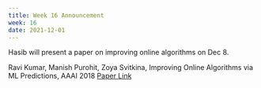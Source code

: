 ```yaml
---
title: Week 16 Announcement
week: 16
date: 2021-12-01
---
```


Hasib will present a paper on improving online algorithms on Dec 8.

Ravi Kumar, Manish Purohit, Zoya Svitkina, Improving Online Algorithms via ML Predictions, AAAI 2018
[Paper Link](https://papers.nips.cc/paper/2018/file/73a427badebe0e32caa2e1fc7530b7f3-Paper.pdf)
